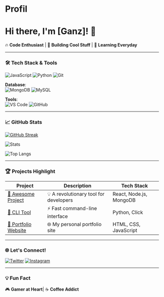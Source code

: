 # Profil
# Hi there, I'm [Ganz]! 👋

🔥 **Code Enthusiast** | 🚀 **Building Cool Stuff** | 🌱 **Learning Everyday**

---

### 🛠️ Tech Stack & Tools

![JavaScript](https://img.shields.io/badge/-JavaScript-F7DF1E?logo=javascript&logoColor=black)
![Python](https://img.shields.io/badge/-Python-3776AB?logo=python&logoColor=white)
![Git](https://img.shields.io/badge/-Git-F05032?logo=git&logoColor=white)

**Database**:  
![MongoDB](https://img.shields.io/badge/-MongoDB-47A248?logo=mongodb&logoColor=white)
![MySQL](https://img.shields.io/badge/-MySQL-4479A1?logo=mysql&logoColor=white)

**Tools**:  
![VS Code](https://img.shields.io/badge/-VS%20Code-007ACC?logo=visual-studio-code&logoColor=white)
![GitHub](https://img.shields.io/badge/-GitHub-181717?logo=github&logoColor=white)

---

### 📈 GitHub Stats

[![GitHub Streak](https://streak-stats.demolab.com?user=kamunanay&theme=dark&border_radius=5)](https://git.io/streak-stats)

![Stats](https://github-readme-stats.vercel.app/api?username=kamunanay&show_icons=true&theme=radical)

![Top Langs](https://github-readme-stats.vercel.app/api/top-langs/?username=USERNAME&layout=compact&theme=radical)

---

### 🏆 Projects Highlight

| Project | Description | Tech Stack |
|---------|-------------|------------|
| [🔗 Awesome Project](https://github.com/...) | 💡 A revolutionary tool for developers | React, Node.js, MongoDB |
| [🔗 CLI Tool](https://github.com/...) | ⚡ Fast command-line interface | Python, Click |
| [🔗 Portfolio Website](https://github.com/...) | 🌐 My personal portfolio site | HTML, CSS, JavaScript |

---

### 🌐 Let's Connect!

[![Twitter](https://img.shields.io/badge/-Twitter-1DA1F2?logo=twitter&logoColor=white)](https://twitter.com/...)
[![Instagram](https://img.shields.io/badge/-Instagram-E4405F?logo=instagram&logoColor=white)](https://instagram.com/yusufkenzz)

---

### 💡 Fun Fact

🎮 **Gamer at Heart**| ☕ **Coffee Addict**
